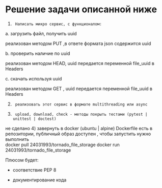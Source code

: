 # Решение задачи описанной ниже

1)      Написать микро сервис, с функционалом:

a.       загрузить  файл, получить uuid

реализован методом PUT ,в ответе формата json содержится uuid

b.       проверить наличие по uuid

реализован методом HEAD, uuid передается переменной file_uuid в Headers

c.       скачать используя uuid

реализован методом GET , uuid передается переменной file_uuid в Headers 

2)      реализовать этот сервис в формате multithreading или async

3)      upload, download, check - методы покрыть тестами (pytest | unittest | doctest)
не сделано
4)      завернуть в docker (ubuntu | alpine)
Dockerfile есть в репозитории, публичный образ доступен , чтобы запустить нужно выполнить  
docker pull 24031993/tornado_file_storage
docker run 24031993/tornado_file_storage

Плюсом будет:

-   соответствие PEP 8

-   документирование кода


